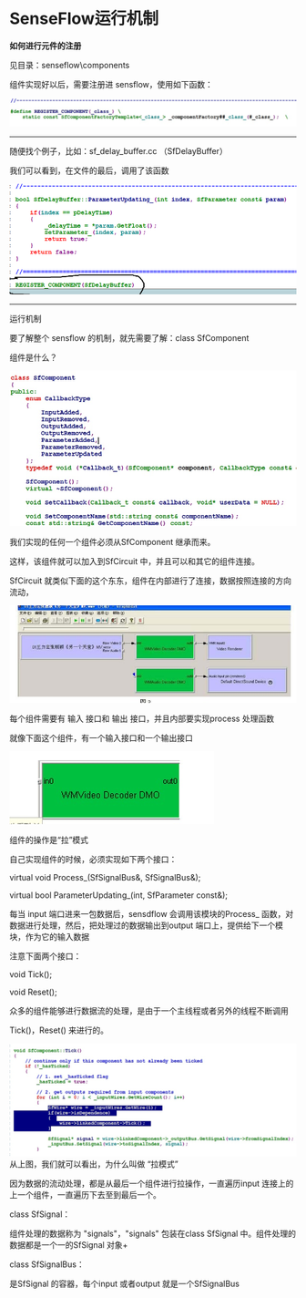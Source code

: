 # SenseFlow运行机制

**如何进行元件的注册**

见目录：senseflow\components

组件实现好以后，需要注册进 sensflow，使用如下函数：

![](/assets/GX8010_SenseFlow%E5%BC%80%E5%8F%91%E6%8C%87%E5%8D%97.jpg)

---

随便找个例子，比如：sf\_delay\_buffer.cc （SfDelayBuffer）

我们可以看到，在文件的最后，调用了该函数

![](/assets/2.bmp)

---

运行机制

要了解整个 sensflow 的机制，就先需要了解：class SfComponent

组件是什么？

![](/assets/3.jpg)

我们实现的任何一个组件必须从SfComponent 继承而来。

这样，该组件就可以加入到SfCircuit 中，并且可以和其它的组件连接。

SfCircuit 就类似下面的这个东东，组件在内部进行了连接，数据按照连接的方向流动，

![](/assets/4.jpg)

每个组件需要有 输入 接口和 输出 接口，并且内部要实现process 处理函数

就像下面这个组件，有一个输入接口和一个输出接口

![](/assets/5.jpg)

组件的操作是“拉”模式

自己实现组件的时候，必须实现如下两个接口：

virtual void Process\_\(SfSignalBus&, SfSignalBus&\);

virtual bool ParameterUpdating\_\(int, SfParameter const&\);

每当 input 端口进来一包数据后，sensdflow 会调用该模块的Process\_ 函数，对数据进行处理，然后，把处理过的数据输出到output 端口上，提供给下一个模块，作为它的输入数据

注意下面两个接口：

void Tick\(\);

void Reset\(\);

众多的组件能够进行数据流的处理，是由于一个主线程或者另外的线程不断调用

Tick\(\)，Reset\(\) 来进行的。

![](/assets/6.jpg)从上图，我们就可以看出，为什么叫做 “拉模式”

因为数据的流动处理，都是从最后一个组件进行拉操作，一直遍历input 连接上的上一个组件，一直遍历下去至到最后一个。

class SfSignal：

组件处理的数据称为 "signals"，"signals" 包装在class SfSignal 中。组件处理的数据都是一个一的SfSignal 对象+

class SfSignalBus：

是SfSignal 的容器，每个input 或者output 就是一个SfSignalBus

